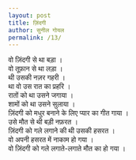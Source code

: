 ```yaml
---
layout: post
title: ज़िंदगी
author: सुनील गोयल
permalink: /13/
---  
```

वो ज़िंदगी से था बड़ा ।   
वो तूफ़ान से था लड़ा ।   
थी उसकी नज़र गहरी ।   
था वो उस रात का प्रहरि ।   
रातों को था उसने जगाया ।   
शामों को था उसने सुलाया ।   
ज़िंदगी को मधुर बनाने के लिए प्यार का गीत गाया ।   
उसे मौत से थी बड़ी नफ़रत ।   
ज़िंदगी को गले लगाने की थी उसकी हसरत ।   
वो अपनी हसरत में नाकाम हो गया ।   
वो ज़िंदगी को गले लगाते-लगाते मौत का हो गया । 
